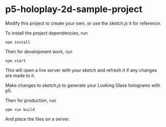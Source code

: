 # p5-holoplay-2d-sample-project

Modify this project to create your own, or use the _sketch.js_ it for reference.

To install the project dependencies, run

```shell
npm install
```

Then for development work, run

```shell
npm start
```

This will open a live server with your sketch and refresh it if any changes are made to it.

Make changes to _sketch.js_ to generate your Looking Glass holograms with p5.

Then for production, run

```shell
npm run build
```

And place the files on a server.

